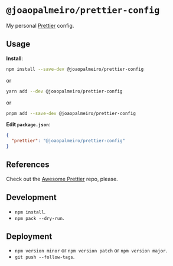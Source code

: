 # `@joaopalmeiro/prettier-config`

My personal [Prettier](https://prettier.io) config.

## Usage

**Install**:

```bash
npm install --save-dev @joaopalmeiro/prettier-config
```

or

```bash
yarn add --dev @joaopalmeiro/prettier-config
```

or

```bash
pnpm add --save-dev @joaopalmeiro/prettier-config
```

**Edit `package.json`**:

```json
{
  "prettier": "@joaopalmeiro/prettier-config"
}
```

## References

Check out the [Awesome Prettier](https://gitlab.com/joaommpalmeiro/awesome-prettier) repo, please.

## Development

- `npm install`.
- `npm pack --dry-run`.

## Deployment

- `npm version minor` or `npm version patch` or `npm version major`.
- `git push --follow-tags`.

